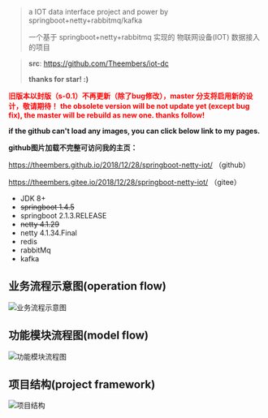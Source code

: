 > a IOT data interface project and power by springboot+netty+rabbitmq/kafka
>
> 一个基于 springboot+netty+rabbitmq 实现的 物联网设备(IOT) 数据接入的项目

> **src**: https://github.com/Theembers/iot-dc
>
> **thanks for star! :)**



**<font color="red">旧版本以封版（s-0.1）不再更新（除了bug修改），master 分支将启用新的设计，敬请期待！</font>**
**<font color="red">the obsolete version will be not update yet (except bug fix), the master will be rebuild as new one. thanks follow!</font>**





**if the github can't load any images, you can click below link to my pages.**

**github图片加载不完整可访问我的主页：**

https://theembers.github.io/2018/12/28/springboot-netty-iot/ （github）

https://theembers.gitee.io/2018/12/28/springboot-netty-iot/ （gitee）


- JDK 8+
- ~~springboot 1.4.5~~
- springboot 2.1.3.RELEASE
- ~~netty 4.1.29~~
- netty 4.1.34.Final
- redis
- rabbitMq
- kafka


## 业务流程示意图(operation flow)

![业务流程示意图](https://image-1257148187.cos.ap-chengdu.myqcloud.com/picgo_img/20181227172837.png)

## 功能模块流程图(model flow)

![功能模块流程图](https://image-1257148187.cos.ap-chengdu.myqcloud.com/picgo_img/20181228110801.png)

## 项目结构(project framework)

![项目结构](https://image-1257148187.cos.ap-chengdu.myqcloud.com/picgo_img/20190109103922.png)
